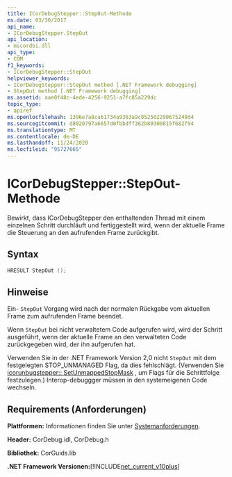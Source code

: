 ```yaml
---
title: ICorDebugStepper::StepOut-Methode
ms.date: 03/30/2017
api_name:
- ICorDebugStepper.StepOut
api_location:
- mscordbi.dll
api_type:
- COM
f1_keywords:
- ICorDebugStepper::StepOut
helpviewer_keywords:
- ICorDebugStepper::StepOut method [.NET Framework debugging]
- StepOut method [.NET Framework debugging]
ms.assetid: aae0f48c-4ede-4256-9251-a7fc85a229dc
topic_type:
- apiref
ms.openlocfilehash: 1396e7a8ca61734a9363a9c852502290675249d4
ms.sourcegitcommit: d8020797a6657d0fbbdff362b80300815f682f94
ms.translationtype: MT
ms.contentlocale: de-DE
ms.lasthandoff: 11/24/2020
ms.locfileid: "95727665"
---
```

# <a name="icordebugstepperstepout-method"></a>ICorDebugStepper::StepOut-Methode

Bewirkt, dass ICorDebugStepper den enthaltenden Thread mit einem einzelnen Schritt durchläuft und fertiggestellt wird, wenn der aktuelle Frame die Steuerung an den aufrufenden Frame zurückgibt.  
  
## <a name="syntax"></a>Syntax  
  
```cpp  
HRESULT StepOut ();  
```  
  
## <a name="remarks"></a>Hinweise  

 Ein- `StepOut` Vorgang wird nach der normalen Rückgabe vom aktuellen Frame zum aufrufenden Frame beendet.  
  
 Wenn `StepOut` bei nicht verwaltetem Code aufgerufen wird, wird der Schritt ausgeführt, wenn der aktuelle Frame an den verwalteten Code zurückgegeben wird, der ihn aufgerufen hat.  
  
 Verwenden Sie in der .NET Framework Version 2,0 nicht `StepOut` mit dem festgelegten STOP_UNMANAGED Flag, da dies fehlschlägt. (Verwenden Sie [icorunbugstepper:: SetUnmappedStopMask](icordebugstepper-setunmappedstopmask-method.md) , um Flags für die Schrittfolge festzulegen.) Interop-debuggger müssen in den systemeigenen Code wechseln.  
  
## <a name="requirements"></a>Requirements (Anforderungen)  

 **Plattformen:** Informationen finden Sie unter [Systemanforderungen](../../get-started/system-requirements.md).  
  
 **Header:** CorDebug.idl, CorDebug.h  
  
 **Bibliothek:** CorGuids.lib  
  
 **.NET Framework Versionen:**[!INCLUDE[net_current_v10plus](../../../../includes/net-current-v10plus-md.md)]
